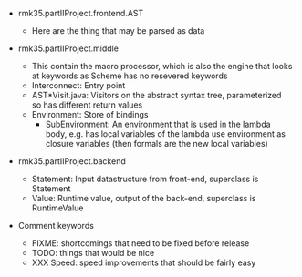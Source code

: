 * rmk35.partIIProject.frontend.AST
  - Here are the thing that may be parsed as data

* rmk35.partIIProject.middle
  - This contain the macro processor, which is also the engine that looks at keywords as Scheme has no resevered keywords
  - Interconnect: Entry point
  - AST*Visit.java: Visitors on the abstract syntax tree, parameterized so has different return values
  - Environment: Store of bindings
    - SubEnvironment: An environment that is used in the lambda body, e.g. has local variables of
       the lambda use environment as closure variables (then formals are the new local variables)
  
* rmk35.partIIProject.backend
  - Statement: Input datastructure from front-end, superclass is Statement
  - Value: Runtime value, output of the back-end, superclass is RuntimeValue

* Comment keywords
  - FIXME: shortcomings that need to be fixed before release
  - TODO: things that would be nice
  - XXX Speed: speed improvements that should be fairly easy